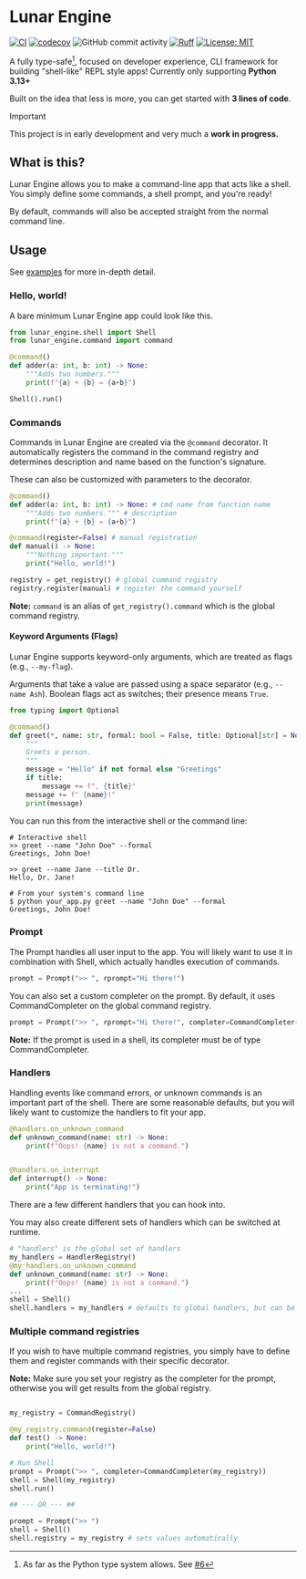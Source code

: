 # Lunar Engine

[![CI](https://github.com/morsznetik/lunar-engine/actions/workflows/ci.yml/badge.svg)](https://github.com/morsznetik/lunar-engine/actions/workflows/ci.yml)
[![codecov](https://codecov.io/gh/morsznetik/lunar-engine/graph/badge.svg?token=SSGLLM4POZ)](https://codecov.io/gh/morsznetik/lunar-engine)
![GitHub commit activity](https://img.shields.io/github/commit-activity/w/morsznetik/lunar-engine)
[![Ruff](https://img.shields.io/endpoint?url=https://raw.githubusercontent.com/astral-sh/ruff/main/assets/badge/v2.json)](https://github.com/astral-sh/ruff)
[![License: MIT](https://img.shields.io/badge/License-MIT-yellow.svg)](https://opensource.org/licenses/MIT)

A fully type-safe[^1], focused on developer experience, CLI framework for building "shell-like" REPL style apps! Currently only supporting **Python 3.13+**

Built on the idea that less is more, you can get started with **3 lines of code**.

> [!IMPORTANT]
> This project is in early development and very much a **work in progress.**

## What is this?

Lunar Engine allows you to make a command-line app that acts like a shell. You simply define some commands, a shell prompt, and you're ready!

By default, commands will also be accepted straight from the normal command line.

## Usage

See [examples](https://github.com/morsznetik/lunar-engine/tree/master/examples) for more in-depth detail.

### Hello, world!

A bare minimum Lunar Engine app could look like this.

```python
from lunar_engine.shell import Shell
from lunar_engine.command import command

@command()
def adder(a: int, b: int) -> None:
    """Adds two numbers."""
    print(f"{a} + {b} = {a+b}")

Shell().run()
```

### Commands

Commands in Lunar Engine are created via the `@command` decorator. It automatically registers the command in the command registry and determines description and name based on the function's signature.

These can also be customized with parameters to the decorator.

```python
@command()
def adder(a: int, b: int) -> None: # cmd name from function name
    """Adds two numbers.""" # description
    print(f"{a} + {b} = {a+b}")

@command(register=False) # manual registration
def manual() -> None:
    """Nothing important."""
    print("Hello, world!")

registry = get_registry() # global command registry
registry.register(manual) # register the command yourself
```

**Note:** `command` is an alias of `get_registry().command` which is the global command registry.

#### Keyword Arguments (Flags)

Lunar Engine supports keyword-only arguments, which are treated as flags (e.g., `--my-flag`).

Arguments that take a value are passed using a space separator (e.g., `--name Ash`). Boolean flags act as switches; their presence means `True`.

```python
from typing import Optional

@command()
def greet(*, name: str, formal: bool = False, title: Optional[str] = None):
    """
    Greets a person.
    """
    message = "Hello" if not formal else "Greetings"
    if title:
        message += f", {title}"
    message += f" {name}!"
    print(message)
```

You can run this from the interactive shell or the command line:

```shell
# Interactive shell
>> greet --name "John Doe" --formal
Greetings, John Doe!

>> greet --name Jane --title Dr.
Hello, Dr. Jane!

# From your system's command line
$ python your_app.py greet --name "John Doe" --formal
Greetings, John Doe!
```

### Prompt

The Prompt handles all user input to the app. You will likely want to use it in combination with Shell, which actually handles execution of commands.

```python
prompt = Prompt(">> ", rprompt="Hi there!")
```

You can also set a custom completer on the prompt. By default, it uses CommandCompleter on the global command registry.

```python
prompt = Prompt(">> ", rprompt="Hi there!", completer=CommandCompleter())
```

**Note:** If the prompt is used in a shell, its completer must be of type CommandCompleter.

### Handlers

Handling events like command errors, or unknown commands is an important part of the shell. There are some reasonable defaults, but you will likely want to customize the handlers to fit your app.

```python
@handlers.on_unknown_command
def unknown_command(name: str) -> None:
    print(f"Oops! {name} is not a command.")


@handlers.on_interrupt
def interrupt() -> None:
    print("App is terminating!")
```

There are a few different handlers that you can hook into.

You may also create different sets of handlers which can be switched at runtime.

```python
# "handlers" is the global set of handlers
my_handlers = HandlerRegistry()
@my_handlers.on_unknown_command
def unknown_command(name: str) -> None:
    print(f"Oops! {name} is not a command.")
...
shell = Shell()
shell.handlers = my_handlers # defaults to global handlers, but can be switched at runtime
```

### Multiple command registries

If you wish to have multiple command registries, you simply have to define them and register commands with their specific decorator.

**Note:** Make sure you set your registry as the completer for the prompt, otherwise you will get results from the global registry.

```python

my_registry = CommandRegistry()

@my_registry.command(register=False)
def test() -> None:
    print("Hello, world!")

# Run Shell
prompt = Prompt(">> ", completer=CommandCompleter(my_registry))
shell = Shell(my_registry)
shell.run()

## --- OR --- ##

prompt = Prompt(">> ")
shell = Shell()
shell.registry = my_registry # sets values automatically
```

[^1]: As far as the Python type system allows. See [#6](https://github.com/morsznetik/lunar-engine/issues/6)
